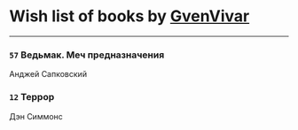 # Wish list of books by [GvenVivar ](https://www.facebook.com/app_scoped_user_id/158266434925901/)
---

### `57` Ведьмак. Меч предназначения
Анджей Сапковский

### `12` Террор
Дэн Симмонс

